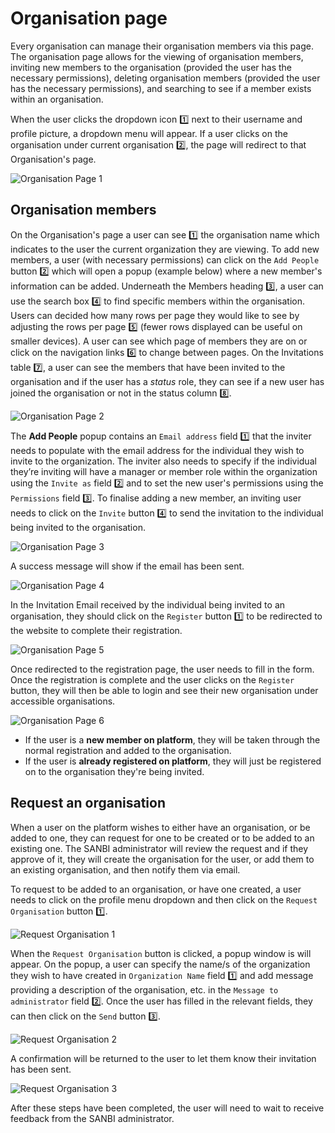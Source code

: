 # Organisation page

Every organisation can manage their organisation members via this page. The organisation page allows for the viewing of organisation members, inviting new members to the organisation (provided the user has the necessary permissions), deleting organisation members (provided the user has the necessary permissions), and searching to see if a member exists within an organisation.

When the user clicks the dropdown icon 1️⃣ next to their username and profile picture, a dropdown menu will appear. If a user clicks on the organisation under current organisation 2️⃣, the page will redirect to that Organisation's page.

![Organisation Page 1](./img/organisation-page-1.png)

## Organisation members

On the Organisation's page a user can see 1️⃣ the organisation name which indicates to the user the current organization they are viewing. To add new members, a user (with necessary permissions) can click on the `Add People` button 2️⃣ which will open a popup (example below) where a new member's information can be added. Underneath the Members heading 3️⃣, a user can use the search box 4️⃣ to find specific members within the organisation. Users can decided how many rows per page they would like to see by adjusting the rows per page 5️⃣ (fewer rows displayed can be useful on smaller devices). A user can see which page of members they are on or click on the navigation links 6️⃣ to change between pages. On the Invitations table 7️⃣, a user can see the members that have been invited to the organisation and if the user has a *status* role, they can see if a new user has joined the organisation or not in the status column 8️⃣.

![Organisation Page 2](./img/organisation-page-2.png)

The **Add People** popup contains an `Email address` field 1️⃣ that the inviter needs to populate with the email address for the individual they wish to invite to the organization. The inviter also needs to specify if the individual they’re inviting will have a manager or member role within the organization using the `Invite as` field 2️⃣ and to set the new user's permissions using the `Permissions` field 3️⃣. To finalise adding a new member, an inviting user needs to click on the `Invite` button 4️⃣ to send the invitation to the individual being invited to the organisation.

![Organisation Page 3](./img/organisation-page-3.png)

A success message will show if the email has been sent.

![Organisation Page 4](./img/organisation-page-4.png)

In the Invitation Email received by the individual being invited to an organisation, they should click on the `Register` button 1️⃣ to be redirected to the website to complete their registration.

![Organisation Page 5](./img/organisation-page-5.png)

Once redirected to the registration page, the user needs to fill in the form. Once the registration is complete and the user clicks on the `Register` button, they will then be able to login and see their new organisation under accessible organisations.

![Organisation Page 6](./img/organisation-page-6.png)

* If the user is a **new member on platform**, they will be taken through the normal registration and added to the organisation.
* If the user is **already registered on platform**, they will just be registered on to the organisation they're being invited.

## Request an organisation

When a user on the platform wishes to either have an organisation, or be added to one, they can request for one to be created or to be added to an existing one. The SANBI administrator will review the request and if they approve of it, they will create the organisation for the user, or add them to an existing organisation, and then notify them via email.

To request to be added to an organisation, or have one created, a user needs to click on the profile menu dropdown and then click on the `Request Organisation` button 1️⃣.

![Request Organisation 1](./img/request-organisation-1.png)

When the `Request Organisation` button is clicked, a popup window is will appear. On the popup, a user can specify the name/s of the organization they wish to have created in `Organization Name` field 1️⃣ and add message providing a description of the organisation, etc. in the `Message to administrator` field 2️⃣. Once the user has filled in the relevant fields, they can then click on the `Send` button 3️⃣.

![Request Organisation 2](./img/request-organisation-2.png)

A confirmation will be returned to the user to let them know their invitation has been sent.

![Request Organisation 3](./img/request-organisation-3.png)

After these steps have been completed, the user will need to wait to receive feedback from the SANBI administrator.

